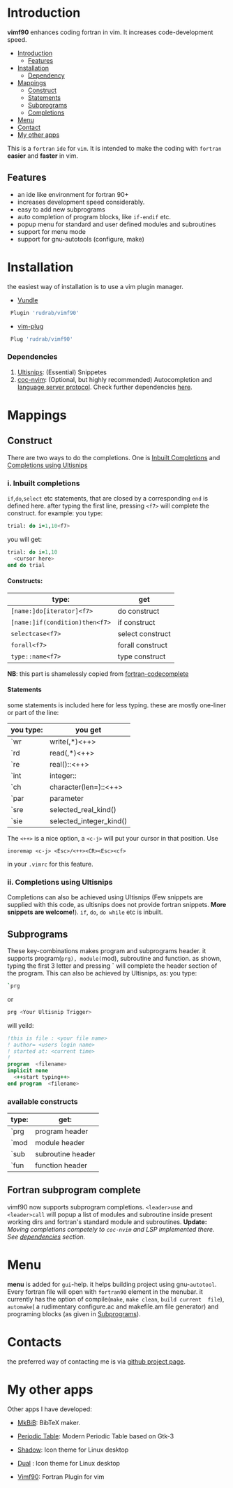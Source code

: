 Introduction
============
**vimf90** enhances coding fortran in vim. It increases code-development speed.

- [Introduction](#vimf90-intro)
   - [Features](#vimf90-features)
- [Installation](#vimf90-inst)
   - [Dependency](#vimf90-deps)
- [Mappings](#vimf90-map)
  - [Construct](#vimf90-construct)
  - [Statements](#vimf90-stats)
  - [Subprograms](#vimf90-subs)
  - [Completions](#vimf90-comp)
- [Menu](#vimf90-menu)
- [Contact](#contact)
- [My other apps](#apps)

This is a `fortran` `ide` for `vim`. It is intended to make the coding with `fortran` **easier** and
**faster** in vim.

Features 
----------
  * an ide like environment for fortran 90+
  * increases development speed considerably.
  * easy to add new subprograms
  * auto completion of program blocks, like `if-endif` etc.
  * popup menu for standard and user defined modules and subroutines
  * support for menu mode
  * support for gnu-autotools (configure, make)

Installation
============
the easiest way of installation is to use a vim plugin manager. 

 * [Vundle](https://github.com/gmarik/vundle.vim)

```bash
 Plugin 'rudrab/vimf90' 
```

 * [vim-plug](https://github.com/junegunn/vim-plug)

```bash
 Plug 'rudrab/vimf90' 
```

### Dependencies
1. [Ultisnips](https://github.com/SirVer/ultisnips): (Essential) Snippetes
2. [coc-nvim](https://github.com/neoclide/coc.nvim): (Optional, but highly recommended)
      Autocompletion and [language server
      protocol](https://github.com/hansec/fortran-language-server). Check further dependencies
      [here](https://github.com/neoclide/coc.nvim/wiki/Language-servers#fortran).

Mappings
========

Construct
---------

There are two ways to do the completions. One is [Inbuilt Completions](#vimf90-inbuilt) and
[Completions using Ultisnips](#vimf90-ultisnips)
### i. Inbuilt completions

`if`,`do`,`select` etc statements, that are closed by a corresponding `end`
is defined here. after typing the first line, pressing `<f7>` will
complete the construct. for example:
 you type:

```fortran
trial: do i=1,10<f7>        
```

you will get:

```fortran
trial: do i=1,10
  <cursor here>
end do trial
```


#### Constructs:

|type:                         |   get               |
|------------------------------|---------------------|
|`[name:]do[iterator]<f7>`       |  do construct |
|`[name:]if(condition)then<f7>`  |  if construct |
|`selectcase<f7>`                |  select construct |
|`forall<f7>`                    |  forall construct|
|`type::name<f7>`                |  type  construct|

**NB**: this part is shamelessly copied from 
[fortran-codecomplete](http://www.vim.org/scripts/script.php?script_id=2487)


#### Statements

some statements is included here for less typing. these are mostly
one-liner or part of the line:

|you type:    |       you get|
|-------------|---------------|
|\`wr        |   write(<cursor here>,*)<++>|
|\`rd        |   read(<cursor here>,*)<++>|
|\`re        |   real(<cursor here>)::<++>|
|\`int       |   integer::<cursor here>|
|\`ch        |   character(len=<cursor here>)::<++> |
|\`par       |   parameter|
|\`sre       |   selected_real_kind()|
|\`sie       |   selected_integer_kind()|


The `<++>` is a nice option, a `<c-j>` will put your cursor in that position. Use 

 ```vim
 inoremap <c-j> <Esc>/<++><CR><Esc><cf>
 ```

 in your `.vimrc` for this feature.

### ii. Completions using Ultisnips 
Completions can also be achieved using Ultisnips (Few snippets are supplied with this code, as
ultisnips does not provide fortran snippets. **More snippets are welcome!**). `if`, `do`, `do while`
etc is inbuilt. 

Subprograms
-----------

These key-combinations makes program and subprograms header.  it supports program(`prg),
module(`mod), subroutine and function.  as shown, typing the first 3 letter and pressing **\`**
will complete the header section of the program. This can also be achieved by Ultisnips, as: you
type: 

```bash
`prg
```
or 

 ```bash
 prg <Your Ultisnip Trigger>
 ```

 will yeild:

```fortran
!this is file : <your file name>
! author= <users login name>
! started at: <current time>
! 
program  <filename>
implicit none
  <++start typing++>
end program  <filename>
```

### available constructs

|type: |     get:|
|------|---------|
|\`prg |    program header |
|\`mod |    module header|
|\`sub |    subroutine header|
|\`fun |    function header|

Fortran subprogram complete
---------------------------
vimf90 now supports subprogram completions.  `<leader>use` and
`<leader>call` will popup a list of modules and subroutine inside
present working dirs and fortran's standard module and subroutines.
**Update:** _Moving completions competely to `coc-nvim` and LSP implemented there. See
[dependencies](#vimf90-deps) section._ 

Menu
====
**menu** is added for `gui`-help. it helps building project using 
gnu-`autotool`. Every fortran file will open with `fortran90` element 
in the menubar.
it currently has the option of compile(`make`, `make clean`, `build current 
file`), `automake`( a rudimentary configure.ac and makefile.am file 
generator) and programing blocks (as given in [Subprograms](#vimf90-subs)).

<!-- Dependencies -->
<!-- ============ -->
<!-- - this plugin depends on snippets. this should work on standard -->
<!-- snippets engine.  I have tested it with [ultisnips](https://github.com/sirver/ultisnips). -->


Contacts
========
the preferred way of contacting me is via [github project page](https://github.com/rudrab/vimf90/issues).


My other apps
=============
Other apps I have developed:

- [MkBiB](http://rudrab.github.io/mkbib/): BibTeX maker.

- [Periodic Table](http://rudrab.github.io/periodictable/): Modern Periodic Table based on Gtk-3

- [Shadow](http://rudrab.github.io/Shadow/): Icon theme for Linux desktop

- [Dual](http://rudrab.github.io/dual/) : Icon theme for Linux desktop

- [Vimf90](http://rudrab.github.io/vimf90/): Fortran Plugin for vim
